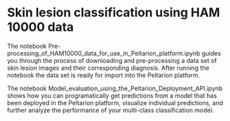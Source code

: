 # Skin lesion classification using HAM 10000 data

The notebook Pre-processing_of_HAM10000_data_for_use_in_Peltarion_platform.ipynb
guides you through the process of downloading and pre-processing a data set of 
skin lesion images and their corresponding diagnosis. After running the notebook
the data set is ready for import into the Peltarion platform.

The notebook Model_evaluation_using_the_Peltarion_Deployment_API.ipynb shows how
you can programatically get predictions from a model that has been deployed in 
the Peltarion platform, visualize individual predictions, and further analyze the 
performance of your multi-class classification model.

